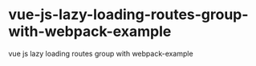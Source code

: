 # vue-js-lazy-loading-routes-group-with-webpack-example
vue js lazy loading routes group with webpack-example
